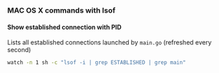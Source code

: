 ### MAC OS X commands with lsof 

#### Show established connection with PID 

Lists all established connections launched by `main.go` (refreshed every second)

```bash
watch -n 1 sh -c "lsof -i | grep ESTABLISHED | grep main"
```

